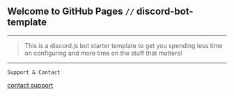## Welcome to GitHub Pages `//` discord-bot-template


---

> This is a discord.js bot starter template to get you spending less time on configuring and more time on the stuff that matters!

---

`Support & Contact`

[contact support](https://discordjs.services/contact)
